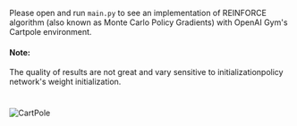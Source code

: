 Please open and run `main.py` to see an implementation of REINFORCE algorithm (also known as Monte Carlo Policy Gradients) with OpenAI Gym's Cartpole environment.
#### Note:
The quality of results are not great and vary sensitive to initializationpolicy network's weight initialization.
#
![CartPole](https://github.com/AbedSoleymani/Reinforcement-Learning/assets/72225265/0b584c9b-afbb-4a57-a23e-a67970ed5bf4)

